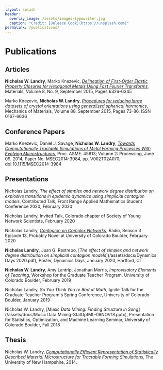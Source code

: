```yaml
---
layout: splash
header:
  overlay_image: /assets/images/typewriter.jpg
  caption: "Credit: [Deleece Cook](https://unsplash.com)"
permalink: /publications/
---
```


# Publications

## Articles

**Nicholas W. Landry**, Marko Knezevic, [*Delineation of First-Order Elastic Property Closures for Hexagonal Metals Using Fast Fourier Transforms*](https://www.ncbi.nlm.nih.gov/pubmed/28793566), Materials, Volume 8, No. 9, September 2015, Pages 6326-6345

Marko Knezevic, **Nicholas W. Landry**, [*Procedures for reducing large datasets of crystal orientations using generalized spherical harmonics*](https://www.sciencedirect.com/science/article/pii/S0167663615001040), Mechanics of Materials, Volume 88, September 2015, Pages 73-86, ISSN 0167-6636

## Conference Papers

Marko Knezevic, Daniel J. Savage, **Nicholas W. Landry**, [*Towards Computationally Tractable Simulations of Metal Forming Processes With Evolving Microstructures*](http://proceedings.asmedigitalcollection.asme.org/proceeding.aspx?articleid=1914274), Proc. ASME. 45813; Volume 2: Processing, June 09, 2014, Paper No. MSEC2014-3984, pp. V002T02A070, doi:10.1115/MSEC2014-3984

## Presentations

Nicholas Landry, *The effect of simplex and network degree distribution on explosive transitions in epidemic dynamics using simplicial contagion models*, Contributed Talk, Front Range Applied Mathematics Student Conference 2020, February 2020

Nicholas Landry, Invited Talk, Colorado chapter of Society of Young Network Scientists, February 2020

Nicholas Landry, [*Contagion on Complex Networks*](https://www.colorado.edu/amath/probably-novel), Radio, Season 3 Episode 13, Probably Novel at University of Colorado Boulder, February 2020

**Nicholas Landry**, Juan G. Restrepo, [*The effect of simplex and network degree distribution on simplicial contagion models*](/assets/docs/Dynamics Days 2020.pdf), Poster, Dynamics Days, January 2020, Hartford, CT

**Nicholas W. Landry**, Amy Lantrip, Jonathan Morris, *Improvisatory Elements of Teaching*, Workshop for the Graduate Teacher Program, University of Colorado Boulder, February 2019

Nicholas Landry, *So You Think You're Bad at Math*, Ignite Talk for the Graduate Teacher Program's Spring Conference, University of Colorado Boulder, January 2019

Nicholas W. Landry, [*Music Data Mining: Finding Structure in Song*](/assets/docs/Music Data Mining-StatOptML-06NOV18.pptx), Presentation for Statistics, Optimization, and Machine Learning Seminar, University of Colorado Boulder, Fall 2018

## Thesis

Nicholas W. Landry, [*Computationally Efficient Representation of Statistically Described Material Microstructure for Tractable Forming Simulations*](/assets/docs/senior_final_report.pdf), The University of New Hampshire, 2014.
